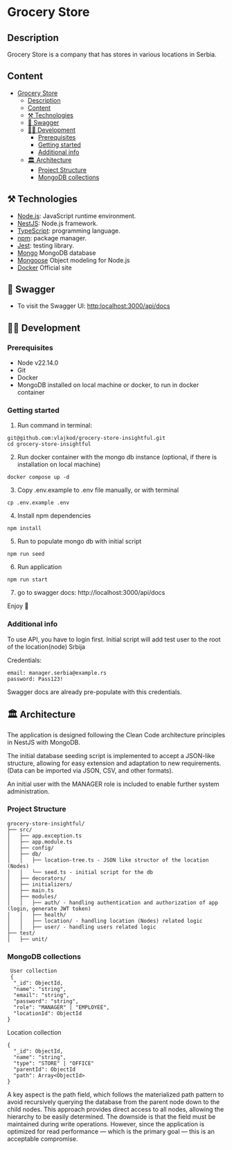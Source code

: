 
# Grocery Store 

## Description

Grocery Store is a company that has stores in various locations in Serbia.

## Content

- [Grocery Store](#grocery-store)
  - [Description](#description)
  - [Content](#content)
  - [⚒️ Technologies](#️-technologies)
  - [📜 Swagger](#-swagger)
  - [🧑‍💻 Development](#-development)
    - [Prerequisites](#prerequisites)
    - [Getting started](#getting-started)
    - [Additional info](#additional-info)
  - [🏛 Architecture](#-architecture)
    - [Project Structure](#project-structure)
    - [MongoDB collections](#mongodb-collections)

## ⚒️ Technologies

- [Node.js](https://nodejs.org/en/): JavaScript runtime environment.
- [NestJS](https://nestjs.com/): Node.js framework.
- [TypeScript](https://www.typescriptlang.org/): programming language.
- [npm](https://www.npmjs.com/): package manager.
- [Jest](https://jestjs.io/): testing library.
- [Mongo](https://www.mongodb.com/) MongoDB database
- [Mongoose](ttps://mongoosejs.com/) Object modeling for Node.js
- [Docker](https://www.docker.com/) Official site

## 📜 Swagger

- To visit the Swagger UI: [http:localhost:3000/api/docs](https://claiming.localsearch.ch/api/docs)


## 🧑‍💻 Development
### Prerequisites
- Node v22.14.0
- Git
- Docker
- MongoDB installed on local machine or docker, to run in docker container
  
### Getting started
1. Run command in terminal:
```code
git@github.com:vlajkod/grocery-store-insightful.git
cd grocery-store-insightful
```
2. Run docker container with the mongo db instance (optional, if there is installation on local machine)
```code
docker compose up -d
```
3. Copy .env.example to .env file manually, or with terminal
```code
cp .env.example .env
```
4. Install npm dependencies
```code
npm install
```
5. Run to populate mongo db with initial script
```code
npm run seed
```
6. Run application 
```code
npm run start
```
7. go to swagger docs: http://localhost:3000/api/docs

Enjoy 🎉

### Additional info

To use API, you have to login first. Initial script will add test user to the root of the location(node) Srbija

Credentials:
```
email: manager.serbia@example.rs
password: Pass123!
```
Swagger docs are already pre-populate with this credentials.


## 🏛 Architecture

The application is designed following the Clean Code architecture principles in NestJS with MongoDB.

The initial database seeding script is implemented to accept a JSON-like structure, allowing for easy extension and adaptation to new requirements. (Data can be imported via JSON, CSV, and other formats). 

An initial user with the MANAGER role is included to enable further system administration.

### Project Structure

```code 
grocery-store-insightful/
├── src/
│   ├── app.exception.ts
│   ├── app.module.ts
│   ├── config/
│   ├── db/
│   │   ├── location-tree.ts - JSON like structor of the location (Nodes)
│   │   └── seed.ts - initial script for the db
│   ├── decorators/
│   ├── initializers/
│   ├── main.ts
│   ├── modules/
│   │   ├── auth/ - handling authentication and authorization of app (login, generate JWT token)
│   │   ├── health/
│   │   ├── location/ - handling location (Nodes) related logic
│   │   ├── user/ - handling users related logic
├── test/
│   ├── unit/
```
### MongoDB collections
```code
 User collection
 {
  "_id": ObjectId,
  "name": "string",
  "email": "string",
  "password": "string",
  "role": "MANAGER" | "EMPLOYEE",
  "locationId": ObjectId
}
```
Location collection
```code
{
  "_id": ObjectId,
  "name": "string",
  "type": "STORE" | "OFFICE"
  "parentId": ObjectId
  "path": Array<ObjectId>
}
```
A key aspect is the path field, which follows the materialized path pattern to avoid recursively querying the database from the parent node down to the child nodes. This approach provides direct access to all nodes, allowing the hierarchy to be easily determined.
The downside is that the field must be maintained during write operations. However, since the application is optimized for read performance — which is the primary goal — this is an acceptable compromise.

